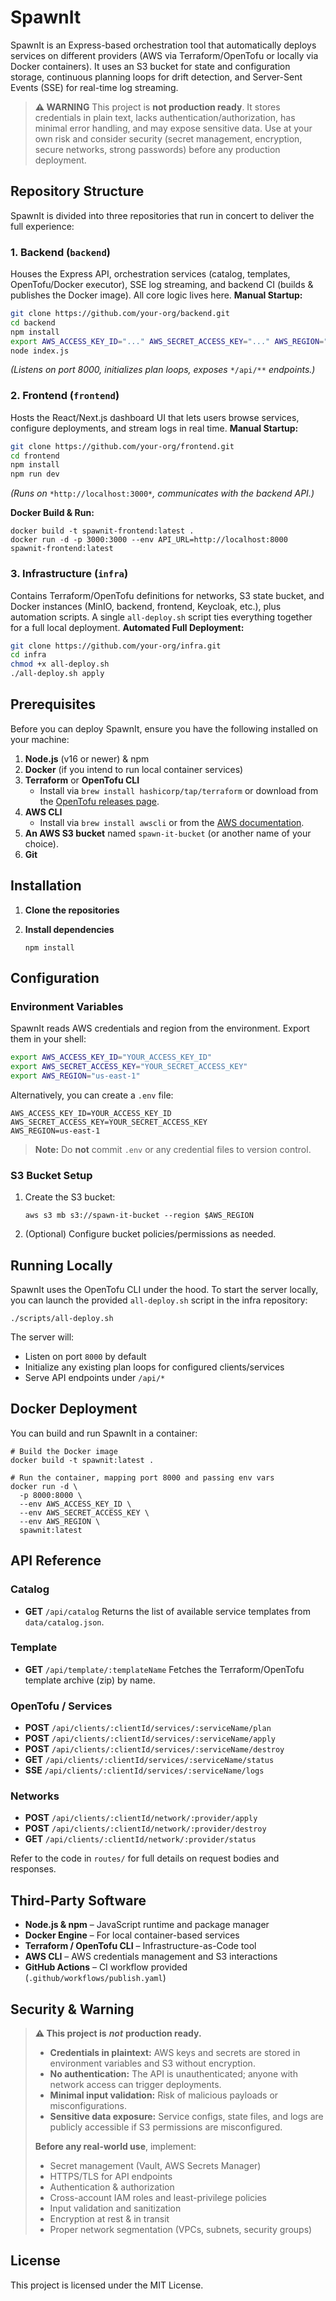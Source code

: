 # SpawnIt

SpawnIt is an Express-based orchestration tool that automatically deploys services on different providers (AWS via Terraform/OpenTofu or locally via Docker containers). It uses an S3 bucket for state and configuration storage, continuous planning loops for drift detection, and Server-Sent Events (SSE) for real-time log streaming.

> **⚠️ WARNING** This project is **not production ready**. It stores credentials in plain text, lacks authentication/authorization, has minimal error handling, and may expose sensitive data. Use at your own risk and consider security (secret management, encryption, secure networks, strong passwords) before any production deployment.



## Repository Structure

SpawnIt is divided into three repositories that run in concert to deliver the full experience:

### 1. Backend (`backend`)

Houses the Express API, orchestration services (catalog, templates, OpenTofu/Docker executor), SSE log streaming, and backend CI (builds & publishes the Docker image). All core logic lives here.
**Manual Startup:**

```bash
git clone https://github.com/your-org/backend.git
cd backend
npm install
export AWS_ACCESS_KEY_ID="..." AWS_SECRET_ACCESS_KEY="..." AWS_REGION="..."
node index.js
```

*(Listens on port 8000, initializes plan loops, exposes* `*/api/**` *endpoints.)*

### 2. Frontend (`frontend`)

Hosts the React/Next.js dashboard UI that lets users browse services, configure deployments, and stream logs in real time.
**Manual Startup:**

```bash
git clone https://github.com/your-org/frontend.git
cd frontend
npm install
npm run dev
```

*(Runs on* `*http://localhost:3000*`*, communicates with the backend API.)*

**Docker Build & Run:**

```
docker build -t spawnit-frontend:latest .
docker run -d -p 3000:3000 --env API_URL=http://localhost:8000 spawnit-frontend:latest
```



### 3. Infrastructure (`infra`)

Contains Terraform/OpenTofu definitions for networks, S3 state bucket, and Docker instances (MinIO, backend, frontend, Keycloak, etc.), plus automation scripts. A single `all-deploy.sh` script ties everything together for a full local deployment.
**Automated Full Deployment:**

```bash
git clone https://github.com/your-org/infra.git
cd infra
chmod +x all-deploy.sh
./all-deploy.sh apply
```



## Prerequisites

Before you can deploy SpawnIt, ensure you have the following installed on your machine:

1. **Node.js** (v16 or newer) & npm
2. **Docker** (if you intend to run local container services)
3. **Terraform** or **OpenTofu CLI**
   - Install via `brew install hashicorp/tap/terraform` or download from the [OpenTofu releases page](https://github.com/opentofu/opentofu/releases).
4. **AWS CLI**
   - Install via `brew install awscli` or from the [AWS documentation](https://docs.aws.amazon.com/cli/latest/userguide/getting-started-install.html).
5. **An AWS S3 bucket** named `spawn-it-bucket` (or another name of your choice).
6. **Git**

## Installation

1. **Clone the repositories**

2. **Install dependencies**

   ```
   npm install
   ```

## Configuration

### Environment Variables

SpawnIt reads AWS credentials and region from the environment. Export them in your shell:

```bash
export AWS_ACCESS_KEY_ID="YOUR_ACCESS_KEY_ID"
export AWS_SECRET_ACCESS_KEY="YOUR_SECRET_ACCESS_KEY"
export AWS_REGION="us-east-1"
```

Alternatively, you can create a `.env` file:

```
AWS_ACCESS_KEY_ID=YOUR_ACCESS_KEY_ID
AWS_SECRET_ACCESS_KEY=YOUR_SECRET_ACCESS_KEY
AWS_REGION=us-east-1
```

> **Note:** Do **not** commit `.env` or any credential files to version control.

### S3 Bucket Setup

1. Create the S3 bucket:

   ```
   aws s3 mb s3://spawn-it-bucket --region $AWS_REGION
   ```

2. (Optional) Configure bucket policies/permissions as needed.

## Running Locally

SpawnIt uses the OpenTofu CLI under the hood. To start the server locally, you can launch the provided `all-deploy.sh` script in the infra repository:

```
./scripts/all-deploy.sh
```

The server will:

- Listen on port `8000` by default
- Initialize any existing plan loops for configured clients/services
- Serve API endpoints under `/api/*`

## Docker Deployment

You can build and run SpawnIt in a container:

```
# Build the Docker image
docker build -t spawnit:latest .

# Run the container, mapping port 8000 and passing env vars
docker run -d \
  -p 8000:8000 \
  --env AWS_ACCESS_KEY_ID \
  --env AWS_SECRET_ACCESS_KEY \
  --env AWS_REGION \
  spawnit:latest
```

## API Reference

### Catalog

- **GET** `/api/catalog`
  Returns the list of available service templates from `data/catalog.json`.

### Template

- **GET** `/api/template/:templateName`
  Fetches the Terraform/OpenTofu template archive (zip) by name.

### OpenTofu / Services

- **POST** `/api/clients/:clientId/services/:serviceName/plan`
- **POST** `/api/clients/:clientId/services/:serviceName/apply`
- **POST** `/api/clients/:clientId/services/:serviceName/destroy`
- **GET** `/api/clients/:clientId/services/:serviceName/status`
- **SSE** `/api/clients/:clientId/services/:serviceName/logs`

### Networks

- **POST** `/api/clients/:clientId/network/:provider/apply`
- **POST** `/api/clients/:clientId/network/:provider/destroy`
- **GET** `/api/clients/:clientId/network/:provider/status`

Refer to the code in `routes/` for full details on request bodies and responses.

## Third-Party Software

- **Node.js & npm** – JavaScript runtime and package manager
- **Docker Engine** – For local container-based services
- **Terraform / OpenTofu CLI** – Infrastructure-as-Code tool
- **AWS CLI** – AWS credentials management and S3 interactions
- **GitHub Actions** – CI workflow provided (`.github/workflows/publish.yaml`)

## Security & Warning

> **⚠️ This project is** ***not*** **production ready.**
>
> - **Credentials in plaintext:** AWS keys and secrets are stored in environment variables and S3 without encryption.
> - **No authentication:** The API is unauthenticated; anyone with network access can trigger deployments.
> - **Minimal input validation:** Risk of malicious payloads or misconfigurations.
> - **Sensitive data exposure:** Service configs, state files, and logs are publicly accessible if S3 permissions are misconfigured.
>
> **Before any real-world use**, implement:
>
> - Secret management (Vault, AWS Secrets Manager)
> - HTTPS/TLS for API endpoints
> - Authentication & authorization
> - Cross-account IAM roles and least-privilege policies
> - Input validation and sanitization
> - Encryption at rest & in transit
> - Proper network segmentation (VPCs, subnets, security groups)

## License

This project is licensed under the MIT License.

